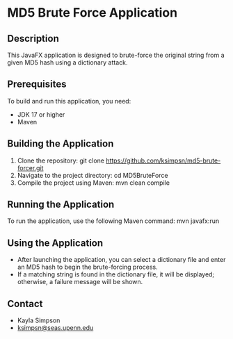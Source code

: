 # MD5 Brute Force Application

## Description
This JavaFX application is designed to brute-force the original string from a given MD5 hash using a dictionary attack.

## Prerequisites
To build and run this application, you need:
- JDK 17 or higher
- Maven

## Building the Application
1. Clone the repository: git clone https://github.com/ksimpsn/md5-brute-forcer.git
2. Navigate to the project directory: cd MD5BruteForce
3. Compile the project using Maven: mvn clean compile

## Running the Application
To run the application, use the following Maven command: mvn javafx:run

## Using the Application
- After launching the application, you can select a dictionary file and enter an MD5 hash to begin the brute-forcing process.
- If a matching string is found in the dictionary file, it will be displayed; otherwise, a failure message will be shown.

## Contact
- Kayla Simpson
- ksimpsn@seas.upenn.edu
